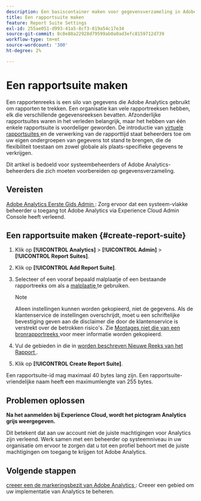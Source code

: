 ```yaml
---
description: Een basiscontainer maken voor gegevensverzameling in Adobe Analytics
title: Een rapportsuite maken
feature: Report Suite Settings
exl-id: 255ae051-d993-41a5-8cf3-819a54c17e34
source-git-commit: 8c0e88a22928d79599ab0a0ad3efc8159712d739
workflow-type: tm+mt
source-wordcount: '300'
ht-degree: 2%

---
```


# Een rapportsuite maken

Een rapportenreeks is een silo van gegevens die Adobe Analytics gebruikt om rapporten te trekken. Een organisatie kan vele rapportreeksen hebben, elk die verschillende gegevensreeksen bevatten. Afzonderlijke rapportsuites waren in het verleden belangrijk, maar het hebben van één enkele rapportsuite is voordeliger geworden. De introductie van [ virtuele rapportsuites ](https://experienceleague.adobe.com/docs/analytics/components/virtual-report-suites/vrs-about.html#virtual-report-suites) en de verwerking van de rapporttijd staat beheerders toe om uw eigen ondergroepen van gegevens tot stand te brengen, die de flexibiliteit toestaan om zowel globale als plaats-specifieke gegevens te verkrijgen.

Dit artikel is bedoeld voor systeembeheerders of Adobe Analytics-beheerders die zich moeten voorbereiden op gegevensverzameling.

## Vereisten

[ Adobe Analytics Eerste Gids Admin ](/help/admin/admin-console/first-admin-guide.md): Zorg ervoor dat een systeem-vlakke beheerder u toegang tot Adobe Analytics via Experience Cloud Admin Console heeft verleend.

## Een rapportsuite maken {#create-report-suite}

1. Klik op **[!UICONTROL Analytics]** > **[!UICONTROL Admin]** > **[!UICONTROL Report Suites]**.
1. Klik op **[!UICONTROL Add Report Suite]**.
1. Selecteer of een vooraf bepaald malplaatje of een bestaande rapportreeks om als a [ malplaatje ](/help/admin/admin/c-manage-report-suites/c-report-suite-templates/report-suite-templates.md) te gebruiken.

   >[!NOTE]
   >
   >Alleen instellingen kunnen worden gekopieerd, niet de gegevens. Als de klantenservice de instellingen overschrijdt, moet u een schriftelijke bevestiging geven aan de disclaimer die door de klantenservice is verstrekt over de betrokken risico&#39;s. Zie [ Montages niet die van een bronrapportreeks ](/help/admin/admin/c-manage-report-suites/c-new-report-suite/settings-not-copied-from-rs.md) voor meer informatie worden gekopieerd.

1. Vul de gebieden in die in [ worden beschreven Nieuwe Reeks van het Rapport ](/help/admin/admin/c-manage-report-suites/c-new-report-suite/new-report-suite.md).
1. Klik op **[!UICONTROL Create Report Suite]**.

Een rapportsuite-id mag maximaal 40 bytes lang zijn. Een rapportsuite-vriendelijke naam heeft een maximumlengte van 255 bytes.

## Problemen oplossen

**Na het aanmelden bij Experience Cloud, wordt het pictogram Analytics grijs weergegeven.**

Dit betekent dat aan uw account niet de juiste machtigingen voor Analytics zijn verleend. Werk samen met een beheerder op systeemniveau in uw organisatie om ervoor te zorgen dat u tot een profiel behoort met de juiste machtigingen om toegang te krijgen tot Adobe Analytics.

## Volgende stappen

[ creeer een de markeringsbezit van Adobe Analytics ](/help/implement/launch/create-analytics-property.md): Creeer een gebied om uw implementatie van Analytics te beheren.
